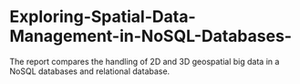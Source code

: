 # Exploring-Spatial-Data-Management-in-NoSQL-Databases-
The report compares the handling of 2D and 3D geospatial big data in a NoSQL databases and relational database. 
